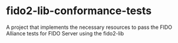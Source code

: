 # fido2-lib-conformance-tests
A project that implements the necessary resources to pass the FIDO Alliance tests for FIDO Server using the fido2-lib
